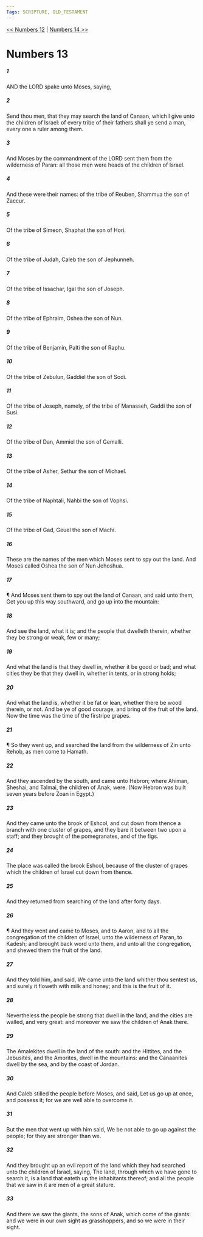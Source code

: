 ```yaml
---
Tags: SCRIPTURE, OLD_TESTAMENT
---
```


[<< Numbers 12](OLD_TESTAMENT/04_Numbers/Numbers_12.md) | [Numbers 14 >>](OLD_TESTAMENT/04_Numbers/Numbers_14.md)

# Numbers 13

##### 1
 AND the LORD spake unto Moses, saying,
##### 2
 Send thou men, that they may search the land of Canaan, which I give unto the children of Israel: of every tribe of their fathers shall ye send a man, every one a ruler among them.
##### 3
 And Moses by the commandment of the LORD sent them from the wilderness of Paran: all those men were heads of the children of Israel.
##### 4
 And these were their names: of the tribe of Reuben, Shammua the son of Zaccur.
##### 5
 Of the tribe of Simeon, Shaphat the son of Hori.
##### 6
 Of the tribe of Judah, Caleb the son of Jephunneh.
##### 7
 Of the tribe of Issachar, Igal the son of Joseph.
##### 8
 Of the tribe of Ephraim, Oshea the son of Nun.
##### 9
 Of the tribe of Benjamin, Palti the son of Raphu.
##### 10
 Of the tribe of Zebulun, Gaddiel the son of Sodi.
##### 11
 Of the tribe of Joseph, namely, of the tribe of Manasseh, Gaddi the son of Susi.
##### 12
 Of the tribe of Dan, Ammiel the son of Gemalli.
##### 13
 Of the tribe of Asher, Sethur the son of Michael.
##### 14
 Of the tribe of Naphtali, Nahbi the son of Vophsi.
##### 15
 Of the tribe of Gad, Geuel the son of Machi.
##### 16
 These are the names of the men which Moses sent to spy out the land.  And Moses called Oshea the son of Nun Jehoshua.
##### 17
 ¶ And Moses sent them to spy out the land of Canaan, and said unto them, Get you up this way southward, and go up into the mountain:
##### 18
 And see the land, what it is; and the people that dwelleth therein, whether they be strong or weak, few or many;
##### 19
 And what the land is that they dwell in, whether it be good or bad; and what cities they be that they dwell in, whether in tents, or in strong holds;
##### 20
 And what the land is, whether it be fat or lean, whether there be wood therein, or not.  And be ye of good courage, and bring of the fruit of the land.  Now the time was the time of the firstripe grapes.
##### 21
 ¶ So they went up, and searched the land from the wilderness of Zin unto Rehob, as men come to Hamath.
##### 22
 And they ascended by the south, and came unto Hebron; where Ahiman, Sheshai, and Talmai, the children of Anak, were.  (Now Hebron was built seven years before Zoan in Egypt.)
##### 23
 And they came unto the brook of Eshcol, and cut down from thence a branch with one cluster of grapes, and they bare it between two upon a staff; and they brought of the pomegranates, and of the figs.
##### 24
 The place was called the brook Eshcol, because of the cluster of grapes which the children of Israel cut down from thence.
##### 25
 And they returned from searching of the land after forty days.
##### 26
 ¶ And they went and came to Moses, and to Aaron, and to all the congregation of the children of Israel, unto the wilderness of Paran, to Kadesh; and brought back word unto them, and unto all the congregation, and shewed them the fruit of the land.
##### 27
 And they told him, and said, We came unto the land whither thou sentest us, and surely it floweth with milk and honey; and this is the fruit of it.
##### 28
 Nevertheless the people be strong that dwell in the land, and the cities are walled, and very great: and moreover we saw the children of Anak there.
##### 29
 The Amalekites dwell in the land of the south: and the Hittites, and the Jebusites, and the Amorites, dwell in the mountains: and the Canaanites dwell by the sea, and by the coast of Jordan.
##### 30
 And Caleb stilled the people before Moses, and said, Let us go up at once, and possess it; for we are well able to overcome it.
##### 31
 But the men that went up with him said, We be not able to go up against the people; for they are stronger than we.
##### 32
 And they brought up an evil report of the land which they had searched unto the children of Israel, saying, The land, through which we have gone to search it, is a land that eateth up the inhabitants thereof; and all the people that we saw in it are men of a great stature.
##### 33
 And there we saw the giants, the sons of Anak, which come of the giants: and we were in our own sight as grasshoppers, and so we were in their sight.
